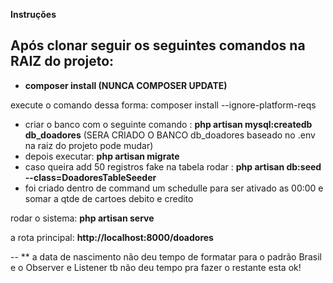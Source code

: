 **Instruções**

## Após clonar seguir os seguintes comandos na RAIZ do projeto: 

- **composer install (NUNCA COMPOSER UPDATE)** 

execute o comando dessa forma:  composer install --ignore-platform-reqs


- criar o banco com o seguinte comando : **php artisan mysql:createdb db_doadores**  (SERA CRIADO O BANCO db_doadores baseado  no .env na raiz do projeto pode mudar)
-  depois executar: **php artisan migrate** 
-  caso queira add 50 registros fake na tabela rodar : **php artisan db:seed --class=DoadoresTableSeeder**
-  foi criado dentro de command um schedulle para ser ativado as 00:00 e somar a qtde de cartoes debito e credito 

rodar o sistema: **php artisan serve**

a rota principal: **http://localhost:8000/doadores**

-- ** a data de nascimento não deu tempo de formatar para o padrão Brasil e o Observer e Listener tb não deu tempo pra fazer o restante esta ok!

